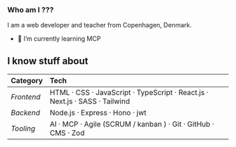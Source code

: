 ### Who am I ???
I am a web developer and teacher from Copenhagen, Denmark.


<!--
**clurts/clurts** is a ✨ _special_ ✨ repository because its `README.md` (this file) appears on your GitHub profile.

Here are some ideas to get you started:

- 🔭 I’m currently working on ...
- 🌱 I’m currently learning ...
- 👯 I’m looking to collaborate on ...
- 🤔 I’m looking for help with ...
- 💬 Ask me about ...
- 📫 How to reach me: ...
- 😄 Pronouns: ...
- ⚡ Fun fact: ...
-->






- 🌱 I’m currently learning MCP

## I know stuff about

| Category     | Tech  |
|:-------------|:------|
| *Frontend* | HTML · CSS · JavaScript · TypeScript · React.js · Next.js · SASS · Tailwind |
| *Backend*  | Node.js · Express · Hono · jwt |
| *Tooling*  |  AI · MCP · Agile (SCRUM / kanban ) · Git · GitHub · CMS · Zod |
